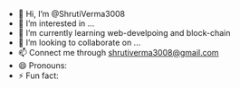 - 👋 Hi, I’m @ShrutiVerma3008
- 👀 I’m interested in ...
- 🌱 I’m currently learning web-develpoing and block-chain
- 💞️ I’m looking to collaborate on ...
- 📫 Connect me through shrutiverma3008@gmail.com
- 😄 Pronouns: 
- ⚡ Fun fact: 

<!---
ShrutiVerma3008/ShrutiVerma3008 is a ✨ special ✨ repository because its `README.md` (this file) appears on your GitHub profile.
You can click the Preview link to take a look at your changes.
--->
